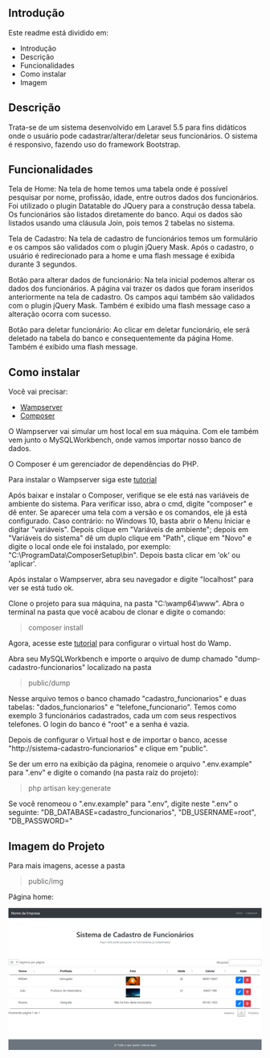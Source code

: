 ## Introdução

Este readme está dividido em:

- Introdução
- Descrição
- Funcionalidades
- Como instalar
- Imagem

## Descrição

Trata-se de um sistema desenvolvido em Laravel 5.5 para fins didáticos onde o usuário pode cadastrar/alterar/deletar seus funcionários. O sistema é responsivo, fazendo uso do framework Bootstrap.

## Funcionalidades

Tela de Home:
  Na tela de home temos uma tabela onde é possível pesquisar por nome, profissão, idade, entre outros dados dos funcionários. Foi utilizado o plugin Datatable do JQuery para a construção dessa tabela. Os funcionários são listados diretamente do banco. Aqui os dados são listados usando uma cláusula Join, pois temos 2 tabelas no sistema.

Tela de Cadastro:
  Na tela de cadastro de funcionários temos um formulário e os campos são validados com o plugin jQuery Mask. Após o cadastro, o usuário é redirecionado para a home e uma flash message é exibida durante 3 segundos.

Botão para alterar dados de funcionário:
  Na tela inicial podemos alterar os dados dos funcionários. A página vai trazer os dados que foram inseridos anteriormente na tela de cadastro. Os campos aqui também são validados com o plugin jQuery Mask. Também é exibido uma flash message caso a alteração ocorra com sucesso.

Botão para deletar funcionário:
  Ao clicar em deletar funcionário, ele será deletado na tabela do banco e consequentemente da página Home. Também é exibido uma flash message.

## Como instalar

Você vai precisar:
- [Wampserver](https://www.wampserver.com/en/)
- [Composer](https://getcomposer.org/)

O Wampserver vai simular um host local em sua máquina. Com ele também vem junto o MySQLWorkbench, onde vamos importar nosso banco de dados.

O Composer é um gerenciador de dependências do PHP.

Para instalar o Wampserver siga este [tutorial](https://www.devmedia.com.br/instalacao-do-wampserver/25871)

Após baixar e instalar o Composer, verifique se ele está nas variáveis de ambiente do sistema. Para verificar isso, abra o cmd, digite "composer" e dê enter. Se aparecer uma tela com a versão e os comandos, ele já está configurado. Caso contrário: no Windows 10, basta abrir o Menu Iniciar e digitar "variáveis". Depois clique em "Variáveis de ambiente"; depois em "Variáveis do sistema" dê um duplo clique em "Path", clique em "Novo" e digite o local onde ele foi instalado, por exemplo: "C:\ProgramData\ComposerSetup\bin". Depois basta clicar em 'ok' ou 'aplicar'.

Após instalar o Wampserver, abra seu navegador e digite "localhost" para ver se está tudo ok.

Clone o projeto para sua máquina, na pasta "C:\wamp64\www". Abra o terminal na pasta que você acabou de clonar e digite o comando:
> composer install


Agora, acesse este [tutorial](https://www.visualdicas.com.br/index.php/tools/web-server/4-como-alterar-um-servidor-virtual-wamp-server) para configurar o virtual host do Wamp.

Abra seu MySQLWorkbench e importe o arquivo de dump chamado "dump-cadastro-funcionarios" localizado na pasta
> public/dump


Nesse arquivo temos o banco chamado "cadastro_funcionarios" e duas tabelas: "dados_funcionarios" e "telefone_funcionario". Temos como exemplo 3 funcionários cadastrados, cada um com seus respectivos telefones. O login do banco é "root" e a senha é vazia.

Depois de configurar o Virtual host e de importar o banco, acesse "http://sistema-cadastro-funcionarios" e clique em "public".

Se der um erro na exibição da página, renomeie o arquivo ".env.example" para ".env" e digite o comando (na pasta raíz do projeto):
> php artisan key:generate


Se você renomeou o ".env.example" para ".env", digite neste ".env" o seguinte: "DB_DATABASE=cadastro_funcionarios", "DB_USERNAME=root", "DB_PASSWORD="

## Imagem do Projeto

Para mais imagens, acesse a pasta
> public/img

Página home:

![](public/img/home.png)
